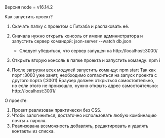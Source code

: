 Версия node = v16.14.2

Как запустить проект?

1. Скачать папку с проектом с Гитхаба и распаковать её.

2. Сначала нужно открыть консоль от имени администратора и запустить сервер командой: json-server --watch db.json
   * Следует убедиться, что сервер запущен на http://localhost:3000/

3. Открыть вторую консоль в папке проекта и запустить команду: npm i

4. После загрузки всех модулей запустить команду: npm start
Так как порт :3000 уже занят, необходимо согласиться на запуск проекта с другого порта (:3001)
Браузер должен открыться самостоятельно, но если этого не произошло, нужно открыть адрес самостоятельно: http://localhost:3001/


О проекте:

1. Проект реализован практически без CSS.
2. Чтобы залогиниться, достаточно использовать любую комбинацию почты + пароля.
3. Реализована возможность добавлять, редактировать и удалять контакты из списка.
